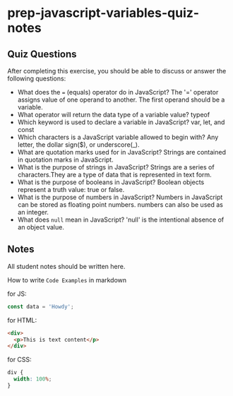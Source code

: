 # prep-javascript-variables-quiz-notes

## Quiz Questions

After completing this exercise, you should be able to discuss or answer the following questions:

- What does the `=` (equals) operator do in JavaScript?
  The '=' operator assigns value of one operand to another. The first operand should be a variable.
- What operator will return the data type of a variable value?
  typeof
- Which keyword is used to declare a variable in JavaScript?
  var, let, and const
- Which characters is a JavaScript variable allowed to begin with?
  Any letter, the dollar sign($), or underscore(\_).
- What are quotation marks used for in JavaScript?
  Strings are contained in quotation marks in JavaScript.
- What is the purpose of strings in JavaScript?
  Strings are a series of characters.They are a type of data that is represented in text form.
- What is the purpose of booleans in JavaScript?
  Boolean objects represent a truth value: true or false.
- What is the purpose of numbers in JavaScript?
  Numbers in JavaScript can be stored as floating point numbers. numbers can also be used as an integer.
- What does `null` mean in JavaScript?
  'null' is the intentional absence of an object value.

## Notes

All student notes should be written here.

How to write `Code Examples` in markdown

for JS:

```javascript
const data = 'Howdy';
```

for HTML:

```html
<div>
  <p>This is text content</p>
</div>
```

for CSS:

```css
div {
  width: 100%;
}
```
